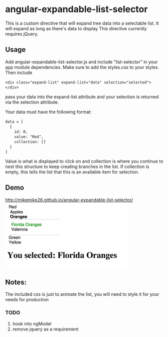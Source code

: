 # angular-expandable-list-selector
This is a custom directive that will expand tree data into a selectable list.  It will expand as long as there's data to display
This directive currently requires jQuery.

## Usage
Add angular-expandable-list-selector.js and include "list-selector" in your app module dependencies.  Make sure to add the styles.css to your styles.  Then include
    
    <div class="expand-list" expand-list="data" selection="selected"></div>

pass your data into the expand-list attribute and your selection is returned via the selection attribute.


Your data must have the following format:

    data = [
      {
        id: 0,
        value: "Red",
        collection: []
      }
    ]

Value is what is displayed to click on and collection is where you continue to nest this structure to keep creating branches in the list.
If collection is empty, this tells the list that this is an available item for selection.

## Demo

http://mikemike26.github.io/angular-expandable-list-selector/
<img src="/demo/example.png" width="390" height="209">


## Notes:

The included css is just to animate the list, you will need to style it for your needs for production

### TODO
1. hook into ngModel
2. remove jquery as a requirement

